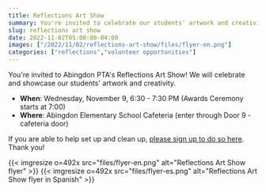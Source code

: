 ```yaml
--- 
title: Reflections Art Show
summary: You're invited to celebrate our students' artwork and creativity.
slug: reflections art show
date: 2022-11-02T05:00:00-04:00
images: ["/2022/11/02/reflections-art-show/files/flyer-en.png"]
categories: ["reflections","volunteer opportunities"]
---
```


You're invited to Abingdon PTA's Reflections Art Show! We will celebrate and showcase our students' artwork and creativity.

- **When**: Wednesday, November 9, 6:30 - 7:30 PM (Awards Ceremony starts at 7:00)
- **Where**: Abingdon Elementary School Cafeteria (enter through Door 9 - cafeteria door)

If you are able to help set up and clean up, [please sign up to do so here](https://www.signupgenius.com/go/30E0A44ACA72AA5FE3-reflections). Thank you!

{{< imgresize o=492x src="files/flyer-en.png" alt="Reflections Art Show flyer" >}}
{{< imgresize o=492x src="files/flyer-es.png" alt="Reflections Art Show flyer in Spanish" >}}